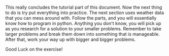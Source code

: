 This really concludes the tutorial part of this document. Now the next thing to do is try put everything into practice. The next section uses weather data that you can mess around with. Follow the parts, and you will essentially know how to program in python. Anything you don't know, you will pick up as you research for a solution to your smaller problems. Remember to take larger problems and break them down into something that is manageable. After that, work your way up with bigger and bigger problems.

Good Luck on the exercise!